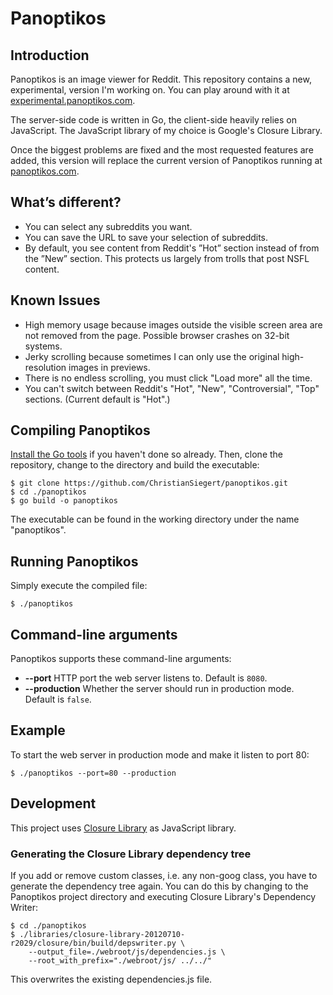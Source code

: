 # Panoptikos

## Introduction

Panoptikos is an image viewer for Reddit. This repository contains a new, experimental, version I'm working on. You can play around with it at [experimental.panoptikos.com](http://experimental.panoptikos.com/).

The server-side code is written in Go, the client-side heavily relies on JavaScript. The JavaScript library of my choice is Google's Closure Library.

Once the biggest problems are fixed and the most requested features are added, this version will replace the current version of Panoptikos running at [panoptikos.com](http://panoptikos.com/).

## What’s different?

* You can select any subreddits you want.
* You can save the URL to save your selection of subreddits.
* By default, you see content from Reddit's ”Hot” section instead of from the ”New” section. This protects us largely from trolls that post NSFL content.

## Known Issues

* High memory usage because images outside the visible screen area are not removed from the page. Possible browser crashes on 32-bit systems.
* Jerky scrolling because sometimes I can only use the original high-resolution images in previews.
* There is no endless scrolling, you must click "Load more" all the time.
* You can't switch between Reddit's "Hot", "New", "Controversial", "Top" sections. (Current default is "Hot".)

## Compiling Panoptikos

[Install the Go tools](http://golang.org/doc/install) if you haven't done so already. Then, clone the repository, change to the directory and build the executable:

	$ git clone https://github.com/ChristianSiegert/panoptikos.git
	$ cd ./panoptikos
	$ go build -o panoptikos

The executable can be found in the working directory under the name "panoptikos".

## Running Panoptikos

Simply execute the compiled file:

	$ ./panoptikos

## Command-line arguments

Panoptikos supports these command-line arguments:

* **--port** HTTP port the web server listens to. Default is `8080`.
* **--production** Whether the server should run in production mode. Default is `false`.

## Example

To start the web server in production mode and make it listen to port 80:

	$ ./panoptikos --port=80 --production

## Development

This project uses [Closure Library](https://developers.google.com/closure/library/) as JavaScript library.

### Generating the Closure Library dependency tree

If you add or remove custom classes, i.e. any non-goog class, you have to generate the dependency tree again. You can do this by changing to the Panoptikos project directory and executing Closure Library's Dependency Writer:

	$ cd ./panoptikos
	$ ./libraries/closure-library-20120710-r2029/closure/bin/build/depswriter.py \
		--output_file=./webroot/js/dependencies.js \
		--root_with_prefix="./webroot/js/ ../../"

This overwrites the existing dependencies.js file.
